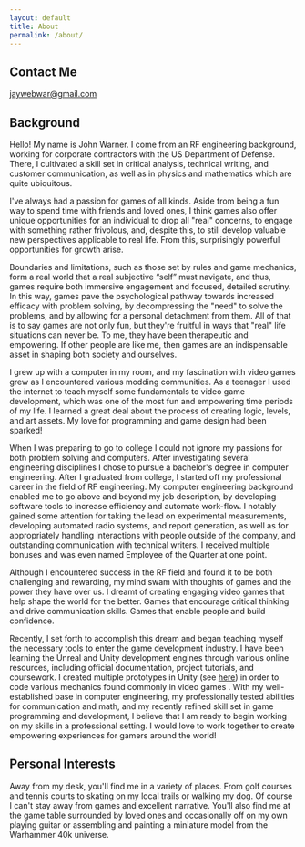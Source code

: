 ```yaml
---
layout: default
title: About
permalink: /about/
---
```


## Contact Me
jaywebwar@gmail.com

## Background
Hello! My name is John Warner. I come from an RF engineering background, working for corporate contractors with the US Department of Defense. There, I cultivated a skill set in critical analysis, technical writing, and customer communication, as well as in physics and mathematics which are quite ubiquitous.

I've always had a passion for games of all kinds. Aside from being a fun way to spend time with friends and loved ones, I think games also offer unique opportunities for an individual to drop all "real" concerns, to engage with something rather frivolous, and, despite this, to still develop valuable new perspectives applicable to real life. From this, surprisingly powerful opportunities for growth arise.

Boundaries and limitations, such as those set by rules and game mechanics, form a real world that a real subjective “self” must navigate, and thus, games require both immersive engagement and focused, detailed scrutiny. In this way, games pave the psychological pathway towards increased efficacy with problem solving, by decompressing the "need" to solve the problems, and by allowing for a personal detachment from them. All of that is to say games are not only fun, but they're fruitful in ways that "real" life situations can never be. To me, they have been therapeutic and empowering. If other people are like me, then games are an indispensable asset in shaping both society and ourselves.

I grew up with a computer in my room, and my fascination with video games grew as I encountered various modding communities. As a teenager I used the internet to teach myself some fundamentals to video game development, which was one of the most fun and empowering time periods of my life. I learned a great deal about the process of creating logic, levels, and art assets. My love for programming and game design had been sparked!

When I was preparing to go to college I could not ignore my passions for both problem solving and computers. After investigating several engineering disciplines I chose to pursue a bachelor's degree in computer engineering. After I graduated from college, I started off my professional career in the field of RF engineering. My computer engineering background enabled me to go above and beyond my job description, by developing software tools to increase efficiency and automate work-flow. I notably gained some attention for taking the lead on experimental measurements, developing automated radio systems, and report generation, as well as for appropriately handling interactions with people outside of the company, and outstanding communication with technical writers. I received multiple bonuses and was even named Employee of the Quarter at one point.

Although I encountered success in the RF field and found it to be both challenging and rewarding, my mind swam with thoughts of games and the power they have over us. I dreamt of creating engaging video games that help shape the world for the better. Games that encourage critical thinking and drive communication skills. Games that enable people and build confidence. 

Recently, I set forth to accomplish this dream and began teaching myself the necessary tools to enter the game development industry. I have been learning the Unreal and Unity development engines through various online resources, including official documentation, project tutorials, and coursework. I created multiple prototypes in Unity (see [here](../)) in order to code various mechanics found commonly in video games . With my well-established base in computer engineering, my professionally tested abilities for communication and math, and my recently refined skill set in game programming and development, I believe that I am ready to begin working on my skills in a professional setting. I would love to work together to create empowering experiences for gamers around the world!


## Personal Interests
Away from my desk, you'll find me in a variety of places. From golf courses and tennis courts to skating on my local trails or walking my dog. Of course I can't stay away from games and excellent narrative. You'll also find me at the game table surrounded by loved ones and occasionally off on my own playing guitar or assembling and painting a miniature model from the Warhammer 40k universe.